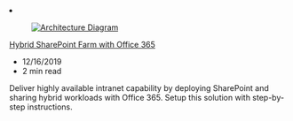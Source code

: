 <!-- This file is automatically generated by build/architectures/build_index.py. Any updates will be lost. -->

<!-- markdownlint-disable MD033 -->

<li class="grid-item item-column" data-categories="Web Hybrid ">
<article class="card">
    <div class="card-header has-margin-bottom-none" aria-hidden="true">
        <figure class="image diagram has-height-175 has-overflow-hidden level">
            <a href="/azure/architecture/solution-ideas/articles/sharepoint-farm-office-365"><img src="/azure/architecture/browse/thumbs/sharepoint-farm-office-365.png" class="diagram" alt="Architecture Diagram" data-linktype="relative-path"></a>
        </figure>
    </div>
    <div class="card-content">
        <a class="card-content-title has-margin-top-none" href="/azure/architecture/solution-ideas/articles/sharepoint-farm-office-365">
            <p>Hybrid SharePoint Farm with Office 365</p>
        </a>
        <ul class="card-content-metadata">
            <li>12/16/2019</li>
            <li>2 min read</li>
        </ul>
        <p class="card-content-description">Deliver highly available intranet capability by deploying SharePoint and sharing hybrid workloads with Office 365. Setup this solution with step-by-step instructions.</p>
        <div class="bottom-to-top-fade is-hidden-mobile"></div>
    </div>
</article>
</li>
